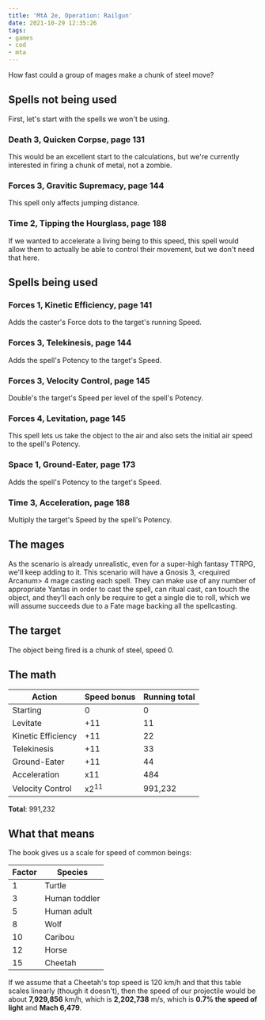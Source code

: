 ```yaml
---
title: 'MtA 2e, Operation: Railgun'
date: 2021-10-29 12:35:26
tags:
- games
- cod
- mta
---
```


How fast could a group of mages make a chunk of steel move?

<!-- more -->

## Spells not being used

First, let's start with the spells we won't be using.

### Death 3, Quicken Corpse, page 131

This would be an excellent start to the calculations, but we're currently interested in firing a chunk of metal, not a zombie.

### Forces 3, Gravitic Supremacy, page 144

This spell only affects jumping distance.

### Time 2, Tipping the Hourglass, page 188

If we wanted to accelerate a living being to this speed, this spell would allow them to actually be able to control their movement, but we don't need that here.

## Spells being used

### Forces 1, Kinetic Efficiency, page 141

Adds the caster's Force dots to the target's running Speed.

### Forces 3, Telekinesis, page 144

Adds the spell's Potency to the target's Speed.

### Forces 3, Velocity Control, page 145

Double's the target's Speed per level of the spell's Potency.

### Forces 4, Levitation, page 145

This spell lets us take the object to the air and also sets the initial air speed to the spell's Potency.

### Space 1, Ground-Eater, page 173

Adds the spell's Potency to the target's Speed.

### Time 3, Acceleration, page 188

Multiply the target's Speed by the spell's Potency.

## The mages

As the scenario is already unrealistic, even for a super-high fantasy TTRPG, we'll keep adding to it. This scenario will have a Gnosis 3, \<required Arcanum\> 4 mage casting each spell. They can make use of any number of appropriate Yantas in order to cast the spell, can ritual cast, can touch the object, and they'll each only be require to get a single die to roll, which we will assume succeeds due to a Fate mage backing all the spellcasting.

## The target

The object being fired is a chunk of steel, speed 0.

## The math

|Action|Speed bonus|Running total|
|---|---|---|
|Starting|0|0|
|Levitate|+11|11|
|Kinetic Efficiency|+11|22|
|Telekinesis|+11|33|
|Ground-Eater|+11|44|
|Acceleration|x11|484|
|Velocity Control|x2<sup>11</sup>|991,232|

**Total**: 991,232

## What that means

The book gives us a scale for speed of common beings:

|Factor|Species|
|---|---|
|1|Turtle|
|3|Human toddler|
|5|Human adult|
|8|Wolf|
|10|Caribou|
|12|Horse|
|15|Cheetah|

If we assume that a Cheetah's top speed is 120 km/h and that this table scales linearly (though it doesn't), then the speed of our projectile would be about **7,929,856** km/h, which is **2,202,738** m/s, which is **0.7% the speed of light** and **Mach 6,479**.
